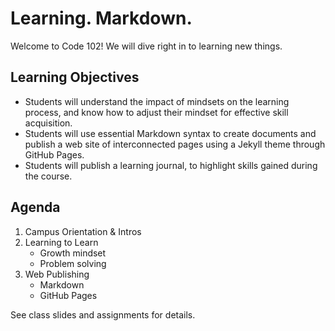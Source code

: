 # Learning. Markdown.

Welcome to Code 102! We will dive right in to learning new things. 

## Learning Objectives

- Students will understand the impact of mindsets on the learning process, and know how to adjust their mindset for effective skill acquisition. 
- Students will use essential Markdown syntax to create documents and publish a web site of interconnected pages using a Jekyll theme through GitHub Pages.
- Students will publish a learning journal, to highlight skills gained during the course.

## Agenda

1. Campus Orientation & Intros
1. Learning to Learn
    - Growth mindset
    - Problem solving
1. Web Publishing
    - Markdown
    - GitHub Pages


See class slides and assignments for details.

